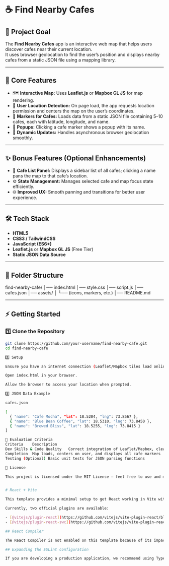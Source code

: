 # ☕ Find Nearby Cafes

## 🧭 Project Goal
The **Find Nearby Cafes** app is an interactive web map that helps users discover cafes near their current location.  
It uses browser geolocation to find the user’s position and displays nearby cafes from a static JSON file using a mapping library.

---

## 🌟 Core Features

- 🗺️ **Interactive Map:** Uses **Leaflet.js** or **Mapbox GL JS** for map rendering.  
- 📍 **User Location Detection:** On page load, the app requests location permission and centers the map on the user’s coordinates.  
- 🧭 **Markers for Cafes:** Loads data from a static JSON file containing 5–10 cafes, each with latitude, longitude, and name.  
- 💬 **Popups:** Clicking a cafe marker shows a popup with its name.  
- 🔁 **Dynamic Updates:** Handles asynchronous browser geolocation smoothly.

---

## ✨ Bonus Features (Optional Enhancements)

- 🧾 **Cafe List Panel:** Displays a sidebar list of all cafes; clicking a name pans the map to that cafe’s location.  
- ⚙️ **State Management:** Manages selected cafe and map focus state efficiently.  
- 🌐 **Improved UX:** Smooth panning and transitions for better user experience.

---

## 🛠️ Tech Stack

- **HTML5**  
- **CSS3 / TailwindCSS**  
- **JavaScript (ES6+)**  
- **Leaflet.js** or **Mapbox GL JS** (Free Tier)  
- **Static JSON Data Source**

---

## 📂 Folder Structure
find-nearby-cafe/
│── index.html
│── style.css
│── script.js
│── cafes.json
│── assets/
│ └── (icons, markers, etc.)
│── README.md


---

## ⚡ Getting Started

### 1️⃣ Clone the Repository
```bash
git clone https://github.com/your-username/find-nearby-cafe.git
cd find-nearby-cafe

2️⃣ Setup

Ensure you have an internet connection (Leaflet/Mapbox tiles load online).

Open index.html in your browser.

Allow the browser to access your location when prompted.

3️⃣ JSON Data Example

cafes.json

[
  { "name": "Cafe Mocha", "lat": 18.5204, "lng": 73.8567 },
  { "name": "Blue Bean Coffee", "lat": 18.5310, "lng": 73.8450 },
  { "name": "Brewed Bliss", "lat": 18.5255, "lng": 73.8415 }
]

🧪 Evaluation Criteria
Criteria	Description
Dev Skills & Code Quality	Correct integration of Leaflet/Mapbox, clean async handling for geolocation, and clear state management for markers
Completion	Map loads, centers on user, and displays all cafe markers
Testing	(Optional) Basic unit tests for JSON parsing functions

📜 License

This project is licensed under the MIT License — feel free to use and modify it.


# React + Vite

This template provides a minimal setup to get React working in Vite with HMR and some ESLint rules.

Currently, two official plugins are available:

- [@vitejs/plugin-react](https://github.com/vitejs/vite-plugin-react/blob/main/packages/plugin-react) uses [Babel](https://babeljs.io/) (or [oxc](https://oxc.rs) when used in [rolldown-vite](https://vite.dev/guide/rolldown)) for Fast Refresh
- [@vitejs/plugin-react-swc](https://github.com/vitejs/vite-plugin-react/blob/main/packages/plugin-react-swc) uses [SWC](https://swc.rs/) for Fast Refresh

## React Compiler

The React Compiler is not enabled on this template because of its impact on dev & build performances. To add it, see [this documentation](https://react.dev/learn/react-compiler/installation).

## Expanding the ESLint configuration

If you are developing a production application, we recommend using TypeScript with type-aware lint rules enabled. Check out the [TS template](https://github.com/vitejs/vite/tree/main/packages/create-vite/template-react-ts) for information on how to integrate TypeScript and [`typescript-eslint`](https://typescript-eslint.io) in your project.
